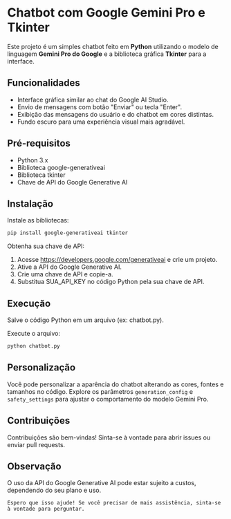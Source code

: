 # Chatbot com Google Gemini Pro e Tkinter

Este projeto é um simples chatbot feito em **Python** utilizando o modelo de linguagem **Gemini Pro do Google** e a biblioteca gráfica **Tkinter** para a interface.

## Funcionalidades

- Interface gráfica similar ao chat do Google AI Studio.
- Envio de mensagens com botão "Enviar" ou tecla "Enter".
- Exibição das mensagens do usuário e do chatbot em cores distintas.
- Fundo escuro para uma experiência visual mais agradável.

## Pré-requisitos

- Python 3.x
- Biblioteca google-generativeai
- Biblioteca tkinter
- Chave de API do Google Generative AI

## Instalação

Instale as bibliotecas:

```bash
pip install google-generativeai tkinter
```

Obtenha sua chave de API:

1. Acesse https://developers.google.com/generativeai e crie um projeto.
2. Ative a API do Google Generative AI.
3. Crie uma chave de API e copie-a.
4. Substitua SUA_API_KEY no código Python pela sua chave de API.

## Execução

Salve o código Python em um arquivo (ex: chatbot.py).

Execute o arquivo:

```bash
python chatbot.py
```

## Personalização

Você pode personalizar a aparência do chatbot alterando as cores, fontes e tamanhos no código. Explore os parâmetros `generation_config` e `safety_settings` para ajustar o comportamento do modelo Gemini Pro.

## Contribuições

Contribuições são bem-vindas! Sinta-se à vontade para abrir issues ou enviar pull requests.

## Observação

O uso da API do Google Generative AI pode estar sujeito a custos, dependendo do seu plano e uso.
```
Espero que isso ajude! Se você precisar de mais assistência, sinta-se à vontade para perguntar.
